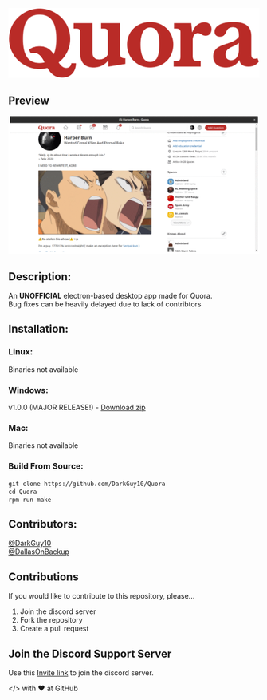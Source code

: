 ![Quora Dark preview](src/icons/logo-large.png)

## Preview
![Quora Dark preview](images/preview.gif)

## Description:
An **UNOFFICIAL** electron-based desktop app made for Quora.<br>
Bug fixes can be heavily delayed due to lack of contribtors

## Installation:

### Linux:
Binaries not available

### Windows:
v1.0.0 (MAJOR RELEASE!) - [Download zip](https://drive.google.com/file/d/16GBpSnlJc6k1p9pnlB_XaHxRor3vW5Hk/view?usp=sharing)

### Mac:
Binaries not available

### Build From Source:
```
git clone https://github.com/DarkGuy10/Quora
cd Quora
rpm run make
```

## Contributors:
<a href="https://github.com/DarkGuy10">@DarkGuy10</a><br>
<a href="https://github.com/DallasOnBackup">@DallasOnBackup</a><br>

## Contributions
If you would like to contribute to this repository, please...

1. Join the discord server
2. Fork the repository
3. Create a pull request

## Join the Discord Support Server
Use this <a href="https://discord.gg/8Qn8s5RVXv">Invite link</a> to join the discord server.

</> with ❤️ at GitHub